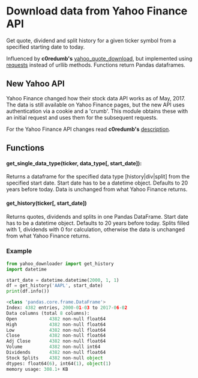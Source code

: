 # Download data from Yahoo Finance API

Get quote, dividend and split history for a given ticker symbol from a specified starting date to today.

Influenced by __c0redumb's__ [yahoo_quote_download](https://github.com/c0redumb/yahoo_quote_download), but implemented using [requests](http://docs.python-requests.org/en/master/) instead of urllib methods. Functions return Pandas dataframes.

## New Yahoo API
Yahoo Finance changed how their stock data API works as of May, 2017. The data is still available on Yahoo Finance pages, but the new API uses authentication via a cookie and a 'crumb'. This module obtains these with an initial request and uses them for the subsequent requests.

For the Yahoo Finance API changes read __c0redumb's__ [description](https://github.com/c0redumb/yahoo_quote_download).

## Functions

#### get_single_data_type(ticker, data_type[, start_date]):

Returns a dataframe for the specified data type [history|div|split] from the specified start date. Start date has to be a datetime object. Defaults to 20 years before today. Data is unchanged from what Yahoo Finance returns.

#### get_history(ticker[, start_date])

Returns quotes, dividends and splits in one Pandas DataFrame. Start date has to be a datetime object. Defaults to 20 years before today. Splits filled with 1, dividends with 0 for calculation, otherwise the data is unchanged from what Yahoo Finance returns.

### Example

``` python
from yahoo_downloader import get_history
import datetime

start_date = datetime.datetime(2000, 1, 1)
df = get_history('AAPL', start_date)
print(df.info())

<class 'pandas.core.frame.DataFrame'>
Index: 4382 entries, 2000-01-03 to 2017-06-02
Data columns (total 8 columns):
Open            4382 non-null float64
High            4382 non-null float64
Low             4382 non-null float64
Close           4382 non-null float64
Adj Close       4382 non-null float64
Volume          4382 non-null int64
Dividends       4382 non-null float64
Stock Splits    4382 non-null object
dtypes: float64(6), int64(1), object(1)
memory usage: 308.1+ KB
```